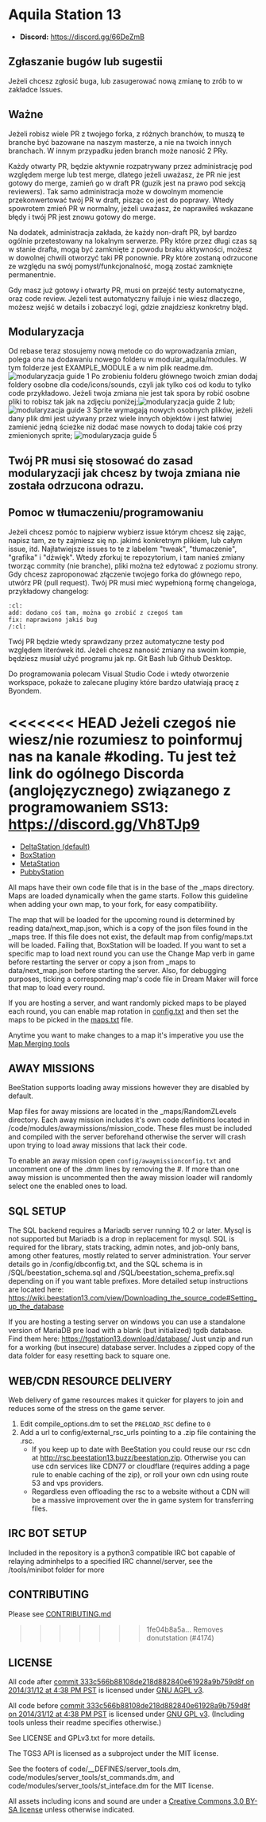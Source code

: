 # Aquila Station 13

* **Discord:** https://discord.gg/66DeZmB

## Zgłaszanie bugów lub sugestii

Jeżeli chcesz zgłosić buga, lub zasugerować nową zmianę to zrób to w zakładce Issues.

## Ważne
Jeżeli robisz wiele PR z twojego forka, z różnych branchów, to muszą te branche być bazowane na naszym masterze, a nie na twoich innych branchach.
W innym przypadku jeden branch może nanosić 2 PRy.

Każdy otwarty PR, będzie aktywnie rozpatrywany przez administrację pod względem merge lub test merge,
dlatego jeżeli uważasz, że PR nie jest gotowy do merge, zamień go w draft PR (guzik jest na prawo pod sekcją reviewers).
Tak samo administracja może w dowolnym momencie przekonwertować twój PR w draft, pisząc co jest do poprawy.
Wtedy spowrotem zmień PR w normalny, jeżeli uważasz, że naprawiłeś wskazane błędy i twój PR jest znowu gotowy do merge.

Na dodatek, administracja zakłada, że każdy non-draft PR, był bardzo ogólnie przetestowany na lokalnym serwerze.
PRy które przez długi czas są w stanie drafta, mogą być zamknięte z powodu braku aktywności, możesz w dowolnej chwili otworzyć taki PR ponownie.
PRy które zostaną odrzucone ze względu na swój pomysł/funkcjonalność, mogą zostać zamknięte permanentnie.

Gdy masz już gotowy i otwarty PR, musi on przejść testy automatyczne, oraz code review.
Jeżeli test automatyczny failuje i nie wiesz dlaczego, możesz wejść w details i zobaczyć logi, gdzie znajdziesz konkretny błąd.

## Modularyzacja
Od rebase teraz stosujemy nową metode co do wprowadzania zmian, polega ona na dodawaniu nowego folderu w modular_aquila/modules. W tym folderze jest EXAMPLE_MODULE a w nim plik readme.dm. ![modularyzacja guide 1](https://user-images.githubusercontent.com/60329232/113522111-5fd38080-959e-11eb-93df-6adc94a06947.png) 
Po zrobieniu folderu głównego twoich zmian dodaj foldery osobne dla code/icons/sounds, czyli jak tylko coś od kodu to tylko code przykładowo. Jeżeli twoja zmiana nie jest tak spora by robić osobne pliki to robisz tak jak na zdjęciu poniżej;![modularyzacja guide 2](https://user-images.githubusercontent.com/60329232/113522310-af667c00-959f-11eb-9eb6-0c28c98d95ef.png) lub; ![modularyzacja guide 3](https://user-images.githubusercontent.com/60329232/113522328-d624b280-959f-11eb-96d8-4c36f7863fda.png) Sprite wymagają nowych osobnych plików, jeżeli dany plik dmi jest używany przez wiele innych objektów i jest łatwiej zamienić jedną ścieżke niż dodać mase nowych to dodaj takie coś przy zmienionych sprite;
![modularyzacja guide 5](https://user-images.githubusercontent.com/60329232/113522574-edfd3600-95a1-11eb-8dfd-6d44e7e8ab8e.png)
## Twój PR musi się stosować do zasad modularyzacji jak chcesz by twoja zmiana nie została odrzucona odrazu.


## Pomoc w tłumaczeniu/programowaniu

Jeżeli chcesz pomóc to najpierw wybierz issue którym chcesz się zając, napisz tam, ze ty zajmiesz się np. jakimś konkretnym plikiem, lub całym issue, itd.
Najłatwiejsze issues to te z labelem "tweak", "tłumaczenie", "grafika" i "dźwięk".
Wtedy zforkuj te repozytorium, i tam nanieś zmiany tworząc commity (nie branche),
pliki można też edytować z poziomu strony. Gdy chcesz zaproponować złączenie twojego forka do głównego repo,
utwórz PR (pull request).
Twój PR musi mieć wypełnioną formę changeloga, przykładowy changelog:
```
:cl:
add: dodano coś tam, można go zrobić z czegoś tam
fix: naprawiono jakiś bug
/:cl:
```
Twój PR będzie wtedy sprawdzany przez automatyczne testy pod względem literówek itd.
Jeżeli chcesz nanosić zmiany na swoim kompie, będziesz musiał użyć programu jak np. Git Bash lub Github Desktop.

Do programowania polecam Visual Studio Code i wtedy otworzenie workspace, pokaże to zalecane pluginy które bardzo ułatwiają pracę z Byondem.

<<<<<<< HEAD
Jeżeli czegoś nie wiesz/nie rozumiesz to poinformuj nas na kanale #koding.
Tu jest też link do ogólnego Discorda (anglojęzycznego) związanego z programowaniem SS13: https://discord.gg/Vh8TJp9
=======
* [DeltaStation (default)](https://wiki.beestation13.com/view/DeltaStation)
* [BoxStation](https://wiki.beestation13.com/view/Boxstation)
* [MetaStation](https://wiki.beestation13.com/view/MetaStation)
* [PubbyStation](https://wiki.beestation13.com/view/PubbyStation)


All maps have their own code file that is in the base of the _maps directory. Maps are loaded dynamically when the game starts. Follow this guideline when adding your own map, to your fork, for easy compatibility.

The map that will be loaded for the upcoming round is determined by reading data/next_map.json, which is a copy of the json files found in the _maps tree. If this file does not exist, the default map from config/maps.txt will be loaded. Failing that, BoxStation will be loaded. If you want to set a specific map to load next round you can use the Change Map verb in game before restarting the server or copy a json from _maps to data/next_map.json before starting the server. Also, for debugging purposes, ticking a corresponding map's code file in Dream Maker will force that map to load every round.

If you are hosting a server, and want randomly picked maps to be played each round, you can enable map rotation in [config.txt](config/config.txt) and then set the maps to be picked in the [maps.txt](config/maps.txt) file.

Anytime you want to make changes to a map it's imperative you use the [Map Merging tools](https://wiki.beestation13.com/view/Map_Merger)

## AWAY MISSIONS

BeeStation supports loading away missions however they are disabled by default.

Map files for away missions are located in the _maps/RandomZLevels directory. Each away mission includes it's own code definitions located in /code/modules/awaymissions/mission_code. These files must be included and compiled with the server beforehand otherwise the server will crash upon trying to load away missions that lack their code.

To enable an away mission open `config/awaymissionconfig.txt` and uncomment one of the .dmm lines by removing the #. If more than one away mission is uncommented then the away mission loader will randomly select one the enabled ones to load.

## SQL SETUP

The SQL backend requires a Mariadb server running 10.2 or later. Mysql is not supported but Mariadb is a drop in replacement for mysql. SQL is required for the library, stats tracking, admin notes, and job-only bans, among other features, mostly related to server administration. Your server details go in /config/dbconfig.txt, and the SQL schema is in /SQL/beestation_schema.sql and /SQL/beestation_schema_prefix.sql depending on if you want table prefixes.  More detailed setup instructions are located here: https://wiki.beestation13.com/view/Downloading_the_source_code#Setting_up_the_database

If you are hosting a testing server on windows you can use a standalone version of MariaDB pre load with a blank (but initialized) tgdb database. Find them here: https://tgstation13.download/database/ Just unzip and run for a working (but insecure) database server. Includes a zipped copy of the data folder for easy resetting back to square one.

## WEB/CDN RESOURCE DELIVERY

Web delivery of game resources makes it quicker for players to join and reduces some of the stress on the game server.

1. Edit compile_options.dm to set the `PRELOAD_RSC` define to `0`
1. Add a url to config/external_rsc_urls pointing to a .zip file containing the .rsc.
    * If you keep up to date with BeeStation you could reuse our rsc cdn at http://rsc.beestation13.buzz/beestation.zip. Otherwise you can use cdn services like CDN77 or cloudflare (requires adding a page rule to enable caching of the zip), or roll your own cdn using route 53 and vps providers.
	* Regardless even offloading the rsc to a website without a CDN will be a massive improvement over the in game system for transferring files.

## IRC BOT SETUP

Included in the repository is a python3 compatible IRC bot capable of relaying adminhelps to a specified
IRC channel/server, see the /tools/minibot folder for more

## CONTRIBUTING

Please see [CONTRIBUTING.md](.github/CONTRIBUTING.md)
>>>>>>> 1fe04b8a5a... Removes donutstation (#4174)

## LICENSE

All code after [commit 333c566b88108de218d882840e61928a9b759d8f on 2014/31/12 at 4:38 PM PST](https://github.com/tgstation/tgstation/commit/333c566b88108de218d882840e61928a9b759d8f) is licensed under [GNU AGPL v3](https://www.gnu.org/licenses/agpl-3.0.html).

All code before [commit 333c566b88108de218d882840e61928a9b759d8f on 2014/31/12 at 4:38 PM PST](https://github.com/tgstation/tgstation/commit/333c566b88108de218d882840e61928a9b759d8f) is licensed under [GNU GPL v3](https://www.gnu.org/licenses/gpl-3.0.html).
(Including tools unless their readme specifies otherwise.)

See LICENSE and GPLv3.txt for more details.

The TGS3 API is licensed as a subproject under the MIT license.

See the footers of code/\_\_DEFINES/server\_tools.dm, code/modules/server\_tools/st\_commands.dm, and code/modules/server\_tools/st\_inteface.dm for the MIT license.

All assets including icons and sound are under a [Creative Commons 3.0 BY-SA license](https://creativecommons.org/licenses/by-sa/3.0/) unless otherwise indicated.
